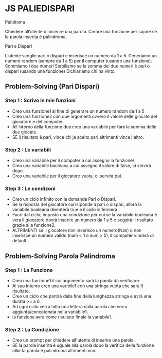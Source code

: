 # JS PALIEDISPARI

Palidroma

Chiedere all’utente di inserire una parola.
Creare una funzione per capire se la parola inserita è palindroma.

Pari e Dispari

L’utente sceglie pari o dispari e inserisce un numero da 1 a 5.
Generiamo un numero random (sempre da 1 a 5) per il computer (usando una funzione).
Sommiamo i due numeri
Stabiliamo se la somma dei due numeri è pari o dispari (usando una funzione)
Dichiariamo chi ha vinto.

## Problem-Solving (Pari Dispari)

### Step 1 : Scrivo le mie funzioni

* Creo una funzione1 al fine di generare un numero random da 1 a 5
* Creo una funzione2 con due argomenti ovvero il valore delle giocate del giocatore e del computer.
* All'interno della funzione due creo una variabile per fare la somma delle due giocate.
* SE il risultato è pari, vince chi ja scelto pari altrimenti vince l'altro.

### Step 2 : Le variabili

* Creo una variabile per il computer a cui assegno la funzione1.
* Creo una variabile booleana a cui assegno il valore di false, ci servirà dopo.
* Creo una variabile per il giocatore vuota, ci servirà poi.

### Step 3 : Le condizoni

* Creo un ciclo infinito con la domanda Pari o Dispari.
* Se la risposta del giocatore corrsiponde a pari o dispari, allora la variabile booleana diventerà true e il ciclo si fermerà.
* Fuori dal ciclo, imposto una condzione per cui se la variabile booleana è vera il giocatore dovrà inserire un numero da 1 a 5 e seguirà il risultato grazie alla funzione2.
* ALTRIMENTI se il giocatore non inserisce un numero(Nan) o non inserisce un numero vaildo (num < 1 o num > 5), il computer vincerà di default.

## Problem-Solving Parola Palindroma

### Step 1 : La Funzione

* Creo una funzione1 il cui argomento sarà la parola da verificare.
* Al suo intenro creo una varibile1 con una stringa vuota che sarà ll risultato.
* Creo un ciclo che partirà dalla fine della lunghezza stringa e avrà una durata >= a 0.
* Ad ogni ciclo verrà tolta una lettera dalla parola che verrà aggiunta/concatenata nella variabile1.
* la funzione avrà come risultato finale la variabile1.

### Step 2 : La Condizione

* Creo un prompt per chiedere all'utente di inserire una parola.
* SE la parola inserita é uguale alla parola dopo la verifica della funzione allor la parola è palindroma altrimenti non.
